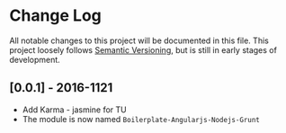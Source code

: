 # Change Log
All notable changes to this project will be documented in this file.
This project loosely follows [Semantic Versioning](http://semver.org/),
but is still in early stages of development.

## [0.0.1] - 2016-1121

* Add Karma - jasmine for TU
* The module is now named `Boilerplate-Angularjs-Nodejs-Grunt`
